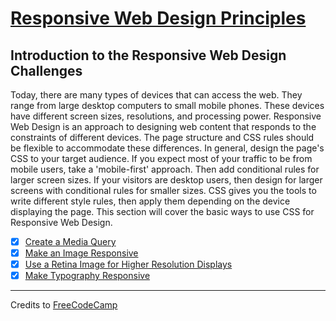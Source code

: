 # [Responsive Web Design Principles](https://learn.freecodecamp.org/responsive-web-design/responsive-web-design-principles/)

## Introduction to the Responsive Web Design Challenges

Today, there are many types of devices that can access the web. They range from large desktop computers to small mobile phones. These devices have different screen sizes, resolutions, and processing power. Responsive Web Design is an approach to designing web content that responds to the constraints of different devices. The page structure and CSS rules should be flexible to accommodate these differences. In general, design the page's CSS to your target audience. If you expect most of your traffic to be from mobile users, take a 'mobile-first' approach. Then add conditional rules for larger screen sizes. If your visitors are desktop users, then design for larger screens with conditional rules for smaller sizes. CSS gives you the tools to write different style rules, then apply them depending on the device displaying the page. This section will cover the basic ways to use CSS for Responsive Web Design.

- [x] [Create a Media Query](01-create-a-media-query.html)
- [x] [Make an Image Responsive](02-make-an-image-responsive.html)
- [x] [Use a Retina Image for Higher Resolution Displays](03-use-a-retina-image-for-higher-resolution-displays.html)
- [x] [Make Typography Responsive](04-make-typography-responsive.html)

---

Credits to [FreeCodeCamp](https://www.freecodecamp.org/)
